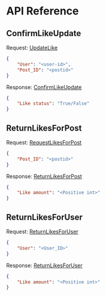 # API Reference
## ConfirmLikeUpdate
Request: [UpdateLike](GatewayLink#ConfirmLikeUpdate)  
```json
{
    "User": "<user-id>",
    "Post_ID": "<postid>"
}
```
Response: [ConfirmLikeUpdate](LikesLink#ConfirmLikeUpdate)
```json
{
    "Like status": "True/False"
}
```

## ReturnLikesForPost
Request: [RequestLikesForPost](PostsLink#RequestLikesForPost)  
```json
{
    "Post_ID": "<postid>"
}
```
Response: [ReturnLikesForPost](LikesLink#ReturnLikesForPost)
```json
{
    "Like amount": "<Positive int>"
}
```


## ReturnLikesForUser
Request: [ReturnLikesForUser](AccountsLink#ReturnLikesForUser)  
```json
{
    "User": "<User_ID>"
}
```
Response: [ReturnLikesForUser](LikesLink#ReturnLikesForUser)
```json
{
    "Like amount": "<Positive int>"
}
```
